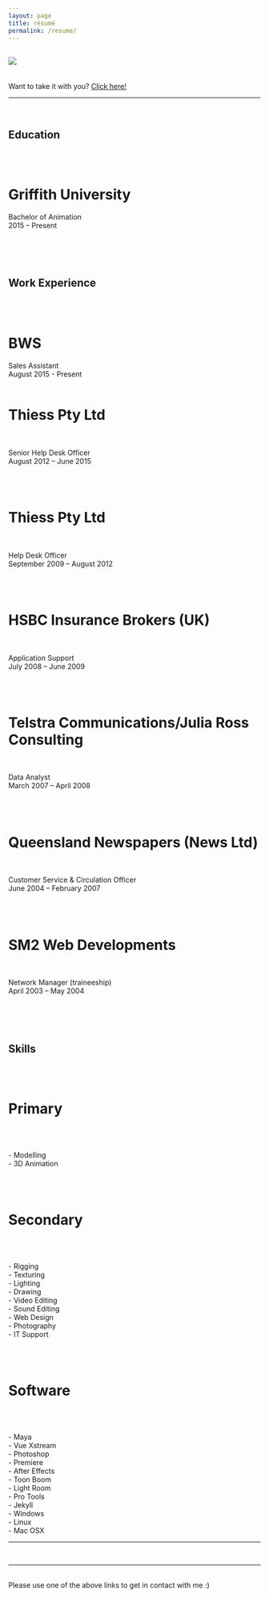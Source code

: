 ```yaml
---
layout: page
title: résumé
permalink: /resume/
---
```


## <img class="col one right" src="/img/res_pic.jpg">

<br/>
Want to take it with you? <a href="/img/Duane_McPherson_-_Resume.pdf" target="_blank">Click here!</a>
<br/>
<hr>
<br/>
<div class="col two">

<h2>Education</h2><br/>
<br/>
<h1>Griffith University</h1>
<p>Bachelor of Animation<br/>
2015 – Present</p><br/>

<br/>
<br/>
<h2>Work Experience</h2><br/>
<br/>
<h1>BWS</h1>
<p>Sales Assistant<br/>
August 2015 - Present<br/>
<br/>
<h1>Thiess Pty Ltd</h1><br/>
<p>Senior Help Desk Officer<br/>
August 2012 – June 2015</p><br/>
<br/>
<h1>Thiess Pty Ltd</h1><br/>
<p>Help Desk Officer<br/>
September 2009 – August 2012</p><br/>
<br/>
<h1>HSBC Insurance Brokers (UK)</h1><br/>
<p>Application Support<br/>
July 2008 – June 2009</p><br/>
<br/>
<h1>Telstra Communications/Julia Ross Consulting</h1><br/>
<p>Data Analyst<br/>
March 2007 – April 2008</p><br/>
<br/>
<h1>Queensland Newspapers (News Ltd)</h1><br/>
<p>Customer Service & Circulation Officer<br/>
June 2004 – February 2007</p><br/>
<br/>
<h1>SM2 Web Developments</h1><br/>
<p>Network Manager (traineeship)<br/>
April 2003 – May 2004</p><br/>


<br/>
<br/>
</div>

<div class="right">
<h2>Skills</h2><br/>
<br/>
<h1>Primary</h1><br/>
<br/><p>
-	Modelling<br/>
-	3D Animation<br/>
</p><br/>
<br/>
<h1>Secondary</h1><br/>
<br/><p>
-	Rigging<br/>
-	Texturing<br/>
-	Lighting<br/>
-	Drawing<br/>
-	Video Editing<br/>
-	Sound Editing<br/>
-	Web Design<br/>
-	Photography<br/>
-	IT Support<br/>
</p><br/>
<br/>
<h1>Software</h1><br/>
<br/><p>
-	Maya<br/>
-	Vue Xstream<br/>
-	Photoshop<br/>
-	Premiere<br/>
-	After Effects<br/>
-	Toon Boom<br/>
-	Light Room<br/>
-	Pro Tools<br/>
-	Jekyll<br/>
-	Windows<br/>
-	Linux<br/>
-	Mac OSX<br/>
</p>
</div>

<hr/>

<br/>
<hr/>
<br/>
<span class="contacticon center">
	<a href="http://duanemcpherson.com/contact/"><i class="fa fa-envelope-square"></i></a>
	<a href="https://www.linkedin.com/in/duane-mcpherson" target="_blank"><i class="fa fa-linkedin-square"></i></a>
	<a href="http://dmcmodelling.tumblr.com/" target="_blank"><i class="fa fa-tumblr-square"></i></a>
	<a href="https://twitter.com/duanemcpherson" target="_blank"><i class="fa fa-twitter-square"></i></a>
</span>

<div class="col three caption">
	Please use one of the above links to get in contact with me :)
</div>

